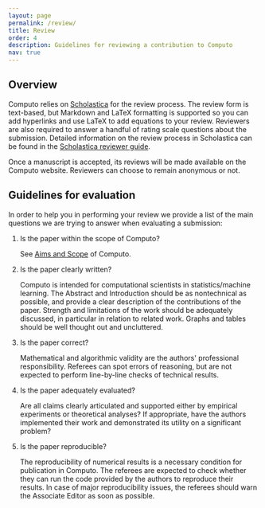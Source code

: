 ```yaml
---
layout: page
permalink: /review/
title: Review
order: 4
description: Guidelines for reviewing a contribution to Computo
nav: true
---
```


## Overview

Computo  relies  on  [Scholastica](https://computo.scholasticahq.com/)
for the review process. The review form is text-based, but Markdown and
LaTeX formatting is supported so you can add hyperlinks and use LaTeX
to add equations to your review. Reviewers are also required to answer
a handful  of rating  scale questions  about the  submission. Detailed
information on the  review process in Scholastica can be  found in the
[Scholastica                                                  reviewer
guide](https://help.scholasticahq.com/article/97-reviewer-guide).

Once a manuscript is accepted, its reviews will be made available on the Computo website. Reviewers can choose to remain anonymous or not.

## Guidelines for evaluation

In order to help you in performing your review we provide a list of the main questions we are trying to answer when evaluating a submission:

1. Is the paper within the scope of Computo?

    See [Aims and Scope](https://computo.sfds.asso.fr/about) of Computo.

2. Is the paper clearly written?

    Computo is intended for computational scientists in statistics/machine learning. The Abstract and Introduction should be as nontechnical as possible, and provide a clear description of the contributions of the paper. Strength and limitations of the work should be adequately discussed, in particular in relation to related work. Graphs and tables should be well thought out and uncluttered.

3. Is the paper correct?

    Mathematical and algorithmic validity are the authors' professional responsibility. Referees can spot errors of reasoning, but are not expected to perform line-by-line checks of technical results.

4. Is the paper adequately evaluated?

    Are all claims clearly articulated and supported either by empirical experiments or theoretical analyses? If appropriate, have the authors implemented their work and demonstrated its utility on a significant problem?

5. Is the paper reproducible?

    The reproducibility of numerical results is a necessary condition for publication in Computo. The referees are expected to check whether they can run the code provided by the authors to reproduce their results. In case of major reproducibility issues, the referees should warn the Associate Editor as soon as possible.
